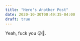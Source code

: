 ```yaml
---
title: "Here's Another Post"
date: 2020-10-30T00:49:35-04:00
draft: true
---
```


Yeah, fuck you 😛🙂.